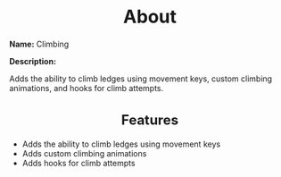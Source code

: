 <h1 style="text-align:center; font-size:2rem; font-weight:bold;">About</h1>

**Name:**
Climbing

**Description:**

Adds the ability to climb ledges using movement keys, custom climbing animations, and hooks for climb attempts.

<h2 style="text-align:center; font-size:1.5rem; font-weight:bold;">Features</h2>

- Adds the ability to climb ledges using movement keys
- Adds custom climbing animations
- Adds hooks for climb attempts

